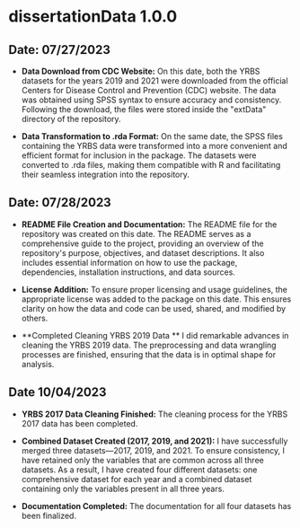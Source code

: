 # dissertationData 1.0.0

## Date: 07/27/2023

- **Data Download from CDC Website:**
On this date, both the YRBS datasets for the years 2019 and 2021 were downloaded from the official Centers for Disease Control and Prevention (CDC) website. The data was obtained using SPSS syntax to ensure accuracy and consistency. Following the download, the files were stored inside the "extData" directory of the repository.

- **Data Transformation to .rda Format:**
On the same date, the SPSS files containing the YRBS data were transformed into a more convenient and efficient format for inclusion in the package. The datasets were converted to .rda files, making them compatible with R and facilitating their seamless integration into the repository.

## Date: 07/28/2023

- **README File Creation and Documentation:**
The README file for the repository was created on this date. 
The README serves as a comprehensive guide to the project, providing an overview of the repository's purpose, objectives, and dataset descriptions. It also includes essential information on how to use the package, dependencies, installation instructions, and data sources.

- **License Addition:**
To ensure proper licensing and usage guidelines, the appropriate license was added to the package on this date. This ensures clarity on how the data and code can be used, shared, and modified by others.

- **Completed Cleaning YRBS 2019 Data **
I did remarkable advances in cleaning the YRBS 2019 data. The preprocessing and data wrangling processes are finished, ensuring that the data is in optimal shape for analysis.

## Date 10/04/2023

- **YRBS 2017 Data Cleaning Finished:**
The cleaning process for the YRBS 2017 data has been completed.

- **Combined Dataset Created (2017, 2019, and 2021):**
I have successfully merged three datasets—2017, 2019, and 2021. To ensure consistency, I have retained only the variables that are common across all three datasets. As a result, I have created four different datasets: one comprehensive dataset for each year and a combined dataset containing only the variables present in all three years.

- **Documentation Completed:**
The documentation for all four datasets has been finalized.








